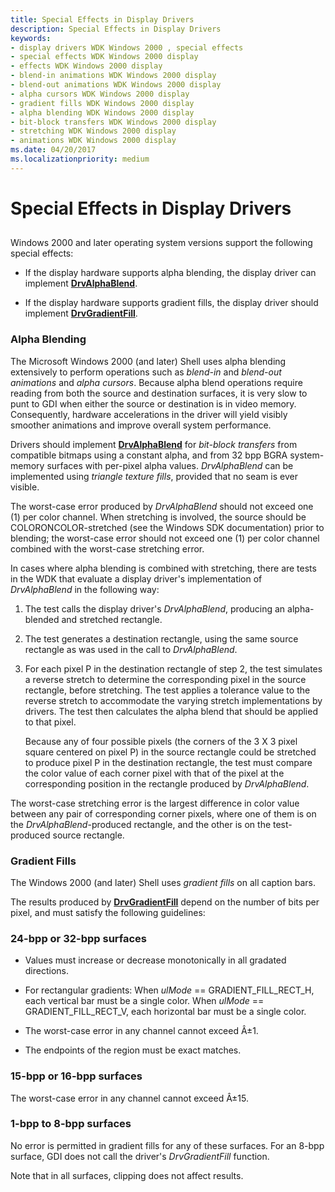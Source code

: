 ```yaml
---
title: Special Effects in Display Drivers
description: Special Effects in Display Drivers
keywords:
- display drivers WDK Windows 2000 , special effects
- special effects WDK Windows 2000 display
- effects WDK Windows 2000 display
- blend-in animations WDK Windows 2000 display
- blend-out animations WDK Windows 2000 display
- alpha cursors WDK Windows 2000 display
- gradient fills WDK Windows 2000 display
- alpha blending WDK Windows 2000 display
- bit-block transfers WDK Windows 2000 display
- stretching WDK Windows 2000 display
- animations WDK Windows 2000 display
ms.date: 04/20/2017
ms.localizationpriority: medium
---
```


# Special Effects in Display Drivers


## <span id="ddk_special_effects_in_display_drivers_gg"></span><span id="DDK_SPECIAL_EFFECTS_IN_DISPLAY_DRIVERS_GG"></span>


Windows 2000 and later operating system versions support the following special effects:

-   If the display hardware supports alpha blending, the display driver can implement [**DrvAlphaBlend**](/windows/win32/api/winddi/nf-winddi-drvalphablend).

-   If the display hardware supports gradient fills, the display driver should implement [**DrvGradientFill**](/windows/win32/api/winddi/nf-winddi-drvgradientfill).

### <span id="Alpha_Blending"></span><span id="alpha_blending"></span><span id="ALPHA_BLENDING"></span>Alpha Blending

The Microsoft Windows 2000 (and later) Shell uses alpha blending extensively to perform operations such as *blend-in* and *blend-out animations* and *alpha cursors*. Because alpha blend operations require reading from both the source and destination surfaces, it is very slow to punt to GDI when either the source or destination is in video memory. Consequently, hardware accelerations in the driver will yield visibly smoother animations and improve overall system performance.

Drivers should implement [**DrvAlphaBlend**](/windows/win32/api/winddi/nf-winddi-drvalphablend) for *bit-block transfers* from compatible bitmaps using a constant alpha, and from 32 bpp BGRA system-memory surfaces with per-pixel alpha values. *DrvAlphaBlend* can be implemented using *triangle texture fills*, provided that no seam is ever visible.

The worst-case error produced by *DrvAlphaBlend* should not exceed one (1) per color channel. When stretching is involved, the source should be COLORONCOLOR-stretched (see the Windows SDK documentation) prior to blending; the worst-case error should not exceed one (1) per color channel combined with the worst-case stretching error.

In cases where alpha blending is combined with stretching, there are tests in the WDK that evaluate a display driver's implementation of *DrvAlphaBlend* in the following way:

1.  The test calls the display driver's *DrvAlphaBlend*, producing an alpha-blended and stretched rectangle.

2.  The test generates a destination rectangle, using the same source rectangle as was used in the call to *DrvAlphaBlend*.

3.  For each pixel P in the destination rectangle of step 2, the test simulates a reverse stretch to determine the corresponding pixel in the source rectangle, before stretching. The test applies a tolerance value to the reverse stretch to accommodate the varying stretch implementations by drivers. The test then calculates the alpha blend that should be applied to that pixel.

    Because any of four possible pixels (the corners of the 3 X 3 pixel square centered on pixel P) in the source rectangle could be stretched to produce pixel P in the destination rectangle, the test must compare the color value of each corner pixel with that of the pixel at the corresponding position in the rectangle produced by *DrvAlphaBlend*.

The worst-case stretching error is the largest difference in color value between any pair of corresponding corner pixels, where one of them is on the *DrvAlphaBlend*-produced rectangle, and the other is on the test-produced source rectangle.

### <span id="Gradient_Fills"></span><span id="gradient_fills"></span><span id="GRADIENT_FILLS"></span>Gradient Fills

The Windows 2000 (and later) Shell uses *gradient fills* on all caption bars.

The results produced by [**DrvGradientFill**](/windows/win32/api/winddi/nf-winddi-drvgradientfill) depend on the number of bits per pixel, and must satisfy the following guidelines:

### <span id="_24_bpp_or_32_bpp_surfaces"></span><span id="_24_BPP_OR_32_BPP_SURFACES"></span>24-bpp or 32-bpp surfaces

-   Values must increase or decrease monotonically in all gradated directions.

-   For rectangular gradients:
    When *ulMode* == GRADIENT\_FILL\_RECT\_H, each vertical bar must be a single color.
    When *ulMode* == GRADIENT\_FILL\_RECT\_V, each horizontal bar must be a single color.
-   The worst-case error in any channel cannot exceed Â±1.

-   The endpoints of the region must be exact matches.

### <span id="_15_bpp_or_16_bpp_surfaces"></span><span id="_15_BPP_OR_16_BPP_SURFACES"></span>15-bpp or 16-bpp surfaces

The worst-case error in any channel cannot exceed Â±15.

### <span id="_1_bpp_to_8_bpp_surfaces"></span><span id="_1_BPP_TO_8_BPP_SURFACES"></span>1-bpp to 8-bpp surfaces

No error is permitted in gradient fills for any of these surfaces. For an 8-bpp surface, GDI does not call the driver's *DrvGradientFill* function.

Note that in all surfaces, clipping does not affect results.

